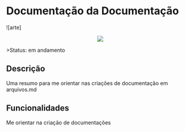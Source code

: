 # Documentação da Documentação

![arte]

<p align="center"> <img src="https://www.google.com/url?sa=i&url=https%3A%2F%2Fpatrus.com.br%2Fblog%2Fdocumentacao-de-transporte-o-que-voce-deve-conferir-na-transportadora%2F&psig=AOvVaw3Hhko6cU1cR512sVwW6d3B&ust=1617907998800000&source=images&cd=vfe&ved=0CAIQjRxqFwoTCJiD0K7n7O8CFQAAAAAdAAAAABAT"> </p>
>Status: em andamento

## Descrição

Uma resumo para me orientar nas criações de documentação em arquivos.md

## Funcionalidades

Me orientar na criação de documentações

